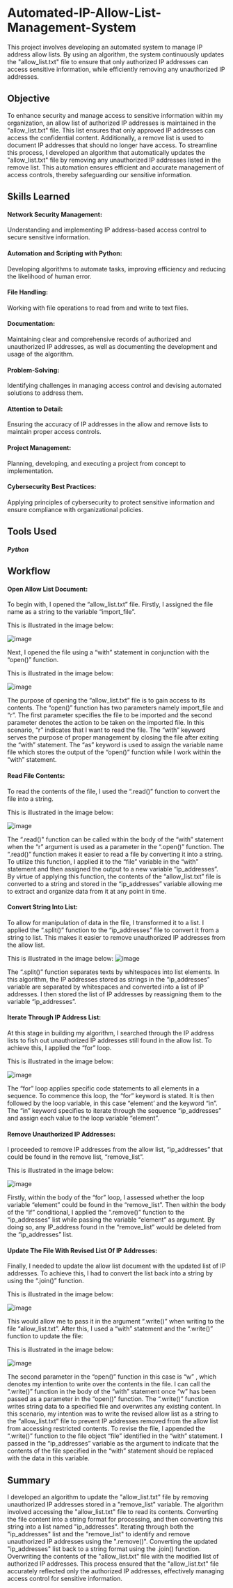 # Automated-IP-Allow-List-Management-System
This project involves developing an automated system to manage IP address allow lists. By using an algorithm, the system continuously updates the "allow_list.txt" file to ensure that only authorized IP addresses can access sensitive information, while efficiently removing any unauthorized IP addresses.

## Objective
To enhance security and manage access to sensitive information within my organization, an allow list of authorized IP addresses is maintained in the "allow_list.txt" file. This list ensures that only approved IP addresses can access the confidential content. Additionally, a remove list is used to document IP addresses that should no longer have access. To streamline this process, I developed an algorithm that automatically updates the "allow_list.txt" file by removing any unauthorized IP addresses listed in the remove list. This automation ensures efficient and accurate management of access controls, thereby safeguarding our sensitive information.

## Skills Learned
#### Network Security Management:
Understanding and implementing IP address-based access control to secure sensitive information.

#### Automation and Scripting with Python:
Developing algorithms to automate tasks, improving efficiency and reducing the likelihood of human error.

#### File Handling: 
Working with file operations to read from and write to text files.

#### Documentation:
 Maintaining clear and comprehensive records of authorized and unauthorized IP addresses, as well as documenting the development and usage of the algorithm.
 
#### Problem-Solving:
Identifying challenges in managing access control and devising automated solutions to address them.

#### Attention to Detail: 
Ensuring the accuracy of IP addresses in the allow and remove lists to maintain proper access controls.

#### Project Management: 
Planning, developing, and executing a project from concept to implementation.

#### Cybersecurity Best Practices:
Applying principles of cybersecurity to protect sensitive information and ensure compliance with organizational policies.

## Tools Used
##### Python

## Workflow
#### Open Allow List Document:
To begin with, I opened the “allow_list.txt” file. Firstly, I assigned the file name as a string to the variable “import_file”. 

This is illustrated in the image below:

![image](https://github.com/NanaYawAsareTakyi/Automated-IP-Allow-List-Management-System/assets/173400465/e3c032bd-0cf8-4a84-aac7-ce677cbc4875)

Next, I opened the file using a “with” statement in conjunction with the “open()” function. 

This is illustrated in the image below:

![image](https://github.com/NanaYawAsareTakyi/Automated-IP-Allow-List-Management-System/assets/173400465/d9d5c5c8-0886-41a4-a59d-f0d40e249a56)

The purpose of opening the “allow_list.txt” file is to gain access to its contents. The “open()” function has two parameters namely import_file and “r”. The first parameter specifies the file to be imported and the second parameter denotes the action to be taken on the imported file. In this scenario, “r” indicates that I want to read the file. The “with” keyword serves the purpose of proper management by closing the file after exiting the “with” statement. The “as” keyword is used to assign the variable name file which stores the output of the “open()” function while I work within the “with” statement.

#### Read File Contents:
To read the contents of the file, I used the “.read()” function to convert the file into a string.

This is illustrated in the image below:

![image](https://github.com/NanaYawAsareTakyi/Automated-IP-Allow-List-Management-System/assets/173400465/128ddb6b-eb16-45bc-b8fb-225adbc60cad)

The “.read()" function can be called within the body of the “with” statement when the “r” argument is used as a parameter in the “.open()” function. The “.read()” function makes it easier to read a file by converting  it into a string. To utilize this function, I applied it to the “file” variable in the “with” statement and then assigned the output to a new variable “ip_addresses”. By virtue of applying this function, the contents of the “allow_list.txt” file is converted to a string and stored in the “ip_addresses” variable allowing me to extract and organize data from it at any point in time.

#### Convert String Into List:
To allow for manipulation of data in the file, I transformed it to a list. I applied the “.split()” function to the “ip_addresses” file to convert it from a string to list. This makes it easier to remove unauthorized IP addresses from the allow list.

This is illustrated in the image below:
![image](https://github.com/NanaYawAsareTakyi/Automated-IP-Allow-List-Management-System/assets/173400465/fd069823-5afe-4c30-ba5b-72df6c36f244)

The “.split()” function separates texts by whitespaces into list elements. In this algorithm, the IP addresses stored as strings in the “ip_addresses” variable are separated by whitespaces and converted into a list of IP addresses. I then stored the list of IP addresses by reassigning them to the variable “ip_addresses”.

#### Iterate Through IP Address List:
At this stage in building my algorithm, I searched through the IP address lists to fish out unauthorized IP addresses still found in the allow list. To achieve this, I applied the “for” loop.

This is illustrated in the image below:

![image](https://github.com/NanaYawAsareTakyi/Automated-IP-Allow-List-Management-System/assets/173400465/7ceb6db5-8a66-4c84-a9f8-41d06bca8cd4)

The “for” loop applies specific code statements to all elements in a sequence. To commence this loop, the “for” keyword is stated. It is then followed by the loop variable, in this case “element’ and the keyword “in”. The “in” keyword specifies to iterate through the sequence “ip_addresses” and assign each value to the loop variable “element”.


#### Remove Unauthorized IP Addresses:
I proceeded to remove IP addresses from the allow list, “ip_addresses” that could be found in the remove list, “remove_list”.

This is illustrated in the image below:

![image](https://github.com/NanaYawAsareTakyi/Automated-IP-Allow-List-Management-System/assets/173400465/561b2e32-4939-4054-b91b-1403399a86e6)

Firstly, within the body of the “for” loop, I assessed whether the loop variable “element” could be found in the “remove_list”. Then within the body of the “if” conditional, I applied the “.remove()” function to the “ip_addresses” list while passing the variable “element” as argument. By doing so, any IP_address found in the “remove_list” would be deleted from the “ip_addresses” list.

#### Update The File With Revised List Of IP Addresses:
Finally, I needed to update the allow list document with the updated list of IP addresses. To achieve this, I had to convert the list back into a string by using the “.join()” function.

This is illustrated in the image below:

![image](https://github.com/NanaYawAsareTakyi/Automated-IP-Allow-List-Management-System/assets/173400465/e1c5d539-8bec-4699-9960-cb116e1cd44a)

This would allow me to pass it in the argument “.write()” when writing to the file “allow_list.txt”.
After this, I used a “with” statement and the “.write()” function to update the file:

This is illustrated in the image below:

![image](https://github.com/NanaYawAsareTakyi/Automated-IP-Allow-List-Management-System/assets/173400465/29211f44-6e1d-4da2-88ae-d3c92f1aaa90)


The second parameter in the “open()” function in this case is “w” , which denotes my intention to write over the contents in the file. I can call the “.write()” function in the body of the “with” statement once “w” has been passed as a parameter in the “open()” function. The “.write()” function writes string data to a specified file and overwrites any existing content.
In this scenario, my intention was to write the revised allow list as a string to the “allow_list.txt” file to prevent IP addresses removed from the allow list from accessing restricted contents. To revise the file, I appended the “.write()” function to the file object “file” identified in the “with” statement. I passed in the “ip_addresses” variable as the argument to indicate that the contents of the file specified in the “with” statement should be replaced with the data in this variable.

## Summary

I developed an algorithm to update the "allow_list.txt" file by removing unauthorized IP addresses stored in a "remove_list" variable. The algorithm involved accessing the "allow_list.txt" file to read its contents. Converting the file content into a string format for processing, and then converting this string into a list named "ip_addresses". Iterating through both the "ip_addresses" list and the "remove_list" to identify and remove unauthorized IP addresses using the ".remove()". Converting the updated "ip_addresses" list back to a string format using the .join() function. Overwriting the contents of the "allow_list.txt" file with the modified list of authorized IP addresses. 
This process ensured that the "allow_list.txt" file accurately reflected only the authorized IP addresses, effectively managing access control for sensitive information.







